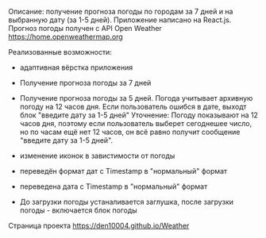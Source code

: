 
Описание: получение прогноза погоды по городам за 7 дней и на выбранную дату (за 1-5 дней).
Приложение написано на React.js. Прогноз погоды получен с API Open Weather https://home.openweathermap.org

Реализованные возможности:
- адаптивная вёрстка приложения
- Получение прогноза погоды за 7 дней
- Получение прогноза погоды за 5 дней. Погода учитывает архивную погоду на 12 часов дня. Если пользователь ошибся в дате, выходт блок "введите дату за 1-5 дней" Уточнение: Погоду      показывают на 12 часов дня, поэтому если пользователь выберет сегоднешее число, но по часам ещё нет 12 часов, он всё равно получит сообщение "введите дату за 1-5 дней".

- изменение иконок в завистимости от погоды
- переведён формат дат с Timestamp в "нормальный" формат
- переведена дата с Timestamp в "нормальный" формат
- До загрузки погоды устаналивается заглушка, после загрузки погоды - включается блок погоды



Страница проекта
https://den10004.github.io/Weather
